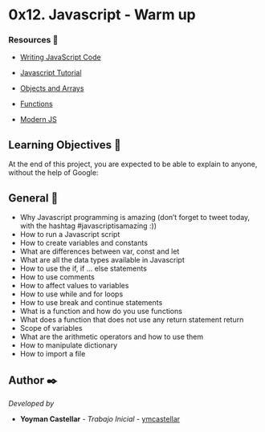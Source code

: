 # 0x12. Javascript - Warm up

### Resources 🔧

- [Writing JavaScript Code](https://intranet.hbtn.io/rltoken/OdMLtl6Y9mpQkaoEqJCRSg)

- [Javascript Tutorial](https://intranet.hbtn.io/rltoken/qkp1hdLiI8DJje88bxcL6w)

- [Objects and Arrays](https://intranet.hbtn.io/rltoken/osu583B5jskDVwmcm50-NQ)

- [Functions](https://intranet.hbtn.io/rltoken/Ta66PZ6_16K3q99oELvjkQ)

- [Modern JS](https://intranet.hbtn.io/rltoken/ieSajamJQ-Nv3XzcS_d5lA)

## Learning Objectives 📖

At the end of this project, you are expected to be able to explain to anyone, without the help of Google:

## General 📌

- Why Javascript programming is amazing (don’t forget to tweet today, with the hashtag #javascriptisamazing :))
- How to run a Javascript script
- How to create variables and constants
- What are differences between var, const and let
- What are all the data types available in Javascript
- How to use the if, if ... else statements
- How to use comments
- How to affect values to variables
- How to use while and for loops
- How to use break and continue statements
- What is a function and how do you use functions
- What does a function that does not use any return statement return
- Scope of variables
- What are the arithmetic operators and how to use them
- How to manipulate dictionary
- How to import a file

## Author ✒️

_Developed by_

- **Yoyman Castellar** - _Trabajo Inicial_ - [ymcastellar](https://github.com/ymcastellar)
